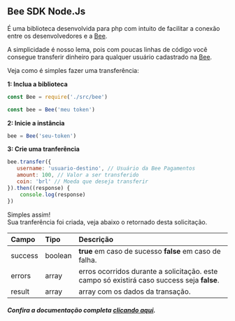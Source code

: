 ## Bee SDK Node.Js

É uma biblioteca desenvolvida para php com intuito de facilitar a conexão entre os desenvolvedores e a [Bee](https://bee.cash).    

A simplicidade é nosso lema, pois com poucas linhas de código você consegue transferir dinheiro para qualquer usuário cadastrado na [Bee](https://bee.cash).    

Veja como é simples fazer uma transferência:  

**1: Inclua a biblioteca**
```javascript
const Bee = require('./src/bee')

const bee = Bee('meu token')

```  

**2: Inicie a instância** 
```javascript
bee = Bee('seu-token')	
```  

**3: Crie uma tranferência**

```javascript
bee.transfer({
   username: 'usuario-destino', // Usuário da Bee Pagamentos
   amount: 100, // Valor a ser transferido
   coin: 'brl' // Moeda que deseja transferir
}).then((response) {
    console.log(response)
})
```  

Simples assim!  
Sua tranferência foi criada, veja abaixo o retornado desta solicitação.  

Campo | Tipo | Descrição
:----|:----|:---------
success | boolean  | **true** em caso de sucesso  **false** em caso de falha. |
errors | array | erros ocorridos durante a solicitação. este campo só existirá caso success seja **false**. |
result | array | array com os dados da transação. |

##### Confira a documentação completa [clicando aqui](https://github.com/bee-payments/sdk-nodejs/blob/master/docs/pt.md).